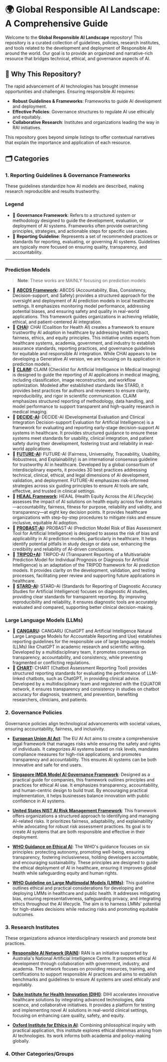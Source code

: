 
# 🌍 Global Responsible AI Landscape: A Comprehensive Guide

Welcome to the **Global Responsible AI Landscape** repository! This repository is a curated collection of guidelines, policies, research institutes, and tools related to the development and deployment of Responsible AI around the world. Our goal is to provide an organized and narrative-rich resource that bridges technical, ethical, and governance aspects of AI.

## 📌 Why This Repository?

The rapid advancement of AI technologies has brought immense opportunities and challenges. Ensuring responsible AI requires:

- **Robust Guidelines & Frameworks**: Frameworks to guide AI development and deployment.
- **Effective Policies**: Governance structures to regulate AI use ethically and equitably.
- **Collaborative Research**: Institutes and organizations leading the way in RAI initiatives.

This repository goes beyond simple listings to offer contextual narratives that explain the importance and application of each resource.

## 🗂️ Categories

### 1. Reporting Guidelines & Governance Frameworks
These guidelines standardize how AI models are described, making research reproducible and results trustworthy.

### Legend
- 🧩 **Governance Framework**: Refers to a structured system or methodology designed to guide the development, evaluation, or deployment of AI systems. Frameworks often provide overarching principles, strategies, and actionable steps for specific use cases.
- 📜 **Reporting Guideline**: Represents a set of recommended practices or standards for reporting, evaluating, or governing AI systems. Guidelines are typically more focused on ensuring quality, transparency, and accountability.

---

### Prediction Models
> **Note**: These works are MAINLY focusing on prediction models

- 🧩 **[ABCDS Framework](https://aihealth.duke.edu/algorithm-based-clinical-decision-support-abcds/):** ABCDS (Accountability, Bias, Consistency, Decision-support, and Safety) provides a structured approach for the oversight and deployment of AI prediction models in local healthcare settings. It emphasizes monitoring model performance, addressing potential biases, and ensuring safety and quality in real-world applications. This framework guides organizations in achieving reliable, ethical, and patient-centered AI integration.
- 🧩 **[CHAI](https://chai.org/assurance-standards-guide/):** CHAI (Coalition for Health AI) creates a framework to ensure trustworthy AI adoption in healthcare by addressing health impact, fairness, ethics, and equity principles. This initiative unites experts from healthcare systems, academia, government, and industry to establish assurance standards, reporting practices, and governance guidelines for equitable and responsible AI integration. While CHAI appears to be developing a Generative AI version, we are focusing on its application in prediction models.
- 📜 **[CLAIM](https://pubs.rsna.org/doi/10.1148/ryai.2020200029):** CLAIM (Checklist for Artificial Intelligence in Medical Imaging) is designed to guide the reporting of AI applications in medical imaging, including classification, image reconstruction, and workflow optimization. Modeled after established standards like STARD, it provides best practices for authors and reviewers to ensure clarity, reproducibility, and rigor in scientific communication. CLAIM emphasizes structured reporting of methodology, data handling, and model performance to support transparent and high-quality research in medical imaging.
- 🧩 **[DECIDE-AI](https://www.ideal-collaboration.net/projects/decide-ai/):** DECIDE-AI (Developmental Evaluation and Clinical Integration Decision-support Evaluation for Artificial Intelligence) is a framework for evaluating and reporting early-stage decision-support AI systems in healthcare. It provides structured guidance to ensure these systems meet standards for usability, clinical integration, and patient safety during their development, fostering trust and reliability in real-world applications.
- 📜 **[FUTURE-AI](https://future-ai.eu):** FUTURE-AI (Fairness, Universality, Traceability, Usability, Robustness, and Explainability) is an international consensus guideline for trustworthy AI in healthcare. Developed by a global consortium of interdisciplinary experts, it provides 30 best practices addressing technical, clinical, ethical, and legal dimensions of AI development, validation, and deployment. FUTURE-AI emphasizes risk-informed strategies across six guiding principles to ensure AI tools are safe, effective, and trusted in clinical settings.
- 📜 **[HEAAL Framework](https://healthaipartnership.org/health-equity-across-the-ai-lifecycle-heaal):** HEAAL (Health Equity Across the AI Lifecycle) assesses the impact of AI solutions on health equity across five domains—accountability, fairness, fitness for purpose, reliability and validity, and transparency—at eight key decision points. It provides healthcare organizations with step-by-step procedures to mitigate risks and ensure inclusive, equitable AI adoption.
- 📜 **[PROBAST-AI](https://www.probast.org):** PROBAST-AI (Prediction Model Risk of Bias Assessment Tool for Artificial Intelligence) is designed to assess the risk of bias and applicability in AI prediction models, particularly in healthcare. It helps identify potential pitfalls in study design or data use, enhancing the credibility and reliability of AI-driven conclusions.
- 📜 **[TRIPOD+AI](https://www.tripod-statement.org):** TRIPOD-AI (Transparent Reporting of a Multivariable Prediction Model for Individual Prognosis or Diagnosis for Artificial Intelligence) is an adaptation of the TRIPOD framework for AI prediction models. It provides clarity on the development, validation, and testing processes, facilitating peer review and supporting future applications in healthcare.
- 📜 **[STARD-AI](https://bmjopen.bmj.com/content/11/6/e047709):** STARD-AI (Standards for Reporting of Diagnostic Accuracy Studies for Artificial Intelligence) focuses on diagnostic AI studies, providing clear standards for transparent reporting. By improving reproducibility and reliability, it ensures diagnostic tools are accurately evaluated and compared, supporting better clinical decision-making.

### Large Language Models (LLMs)
- 📜 **[CANGARU](https://arxiv.org/abs/2307.08974):** CANGARU (ChatGPT and Artificial Intelligence Natural Large Language Models for Accountable Reporting and Use) establishes reporting guidelines for the responsible use of large language models (LLMs) like ChatGPT in academic research and scientific writing. Developed by a multidisciplinary team, it promotes consensus on transparency, accountability, and consistency, while preventing fragmented or conflicting regulations.
- 📜 **[CHART](https://bmjopen.bmj.com/content/14/5/e081155):** CHART (Chatbot Assessment Reporting Tool) provides structured reporting standards for evaluating the performance of LLM-linked chatbots, such as ChatGPT, in providing clinical advice. Developed by a multidisciplinary team and registered with the EQUATOR network, it ensures transparency and consistency in studies on chatbot accuracy for diagnosis, treatment, and prevention, benefiting researchers, clinicians, and patients.



### 2. Governance Policies
Governance policies align technological advancements with societal values, ensuring accountability, fairness, and inclusivity.

- **[European Union AI Act](https://digital-strategy.ec.europa.eu/en/policies/regulatory-framework-ai)**: The EU AI Act aims to create a comprehensive legal framework that manages risks while ensuring the safety and rights of individuals. It categorizes AI systems based on risk levels, mandates compliance measures for high-risk applications, and promotes transparency and accountability. This ensures AI systems can be both innovative and safe for end users.

- **[Singapore IMDA Model AI Governance Framework](https://www.imda.gov.sg)**: Designed as a practical guide for companies, this framework outlines principles and practices for ethical AI use. It emphasizes transparency, accountability, and human-centric design to build trust. By encouraging practical implementation, it helps businesses balance innovation with public confidence in AI systems.

- **[United States NIST AI Risk Management Framework](https://www.nist.gov/itl/ai-risk-management-framework)**: This framework offers organizations a structured approach to identifying and managing AI-related risks. It prioritizes fairness, adaptability, and explainability while advocating for robust risk assessment practices. Its goal is to create AI systems that are both responsible and effective in their deployment.

- **[WHO Guidance on Ethical AI](https://www.who.int/publications/i/item/9789240029200)**: The WHO's guidance focuses on six principles: protecting autonomy, promoting well-being, ensuring transparency, fostering inclusiveness, holding developers accountable, and encouraging sustainability. These principles are designed to guide the ethical deployment of AI in healthcare, ensuring it improves global health while safeguarding equity and human rights.

- **[WHO Guideline on Large Multimodal Models (LMMs)](https://www.who.int/publications/i/item/9789240084759)**: This guideline outlines ethical and practical considerations for developing and deploying LMMs in healthcare and public health. It addresses mitigating bias, ensuring representativeness, safeguarding privacy, and integrating ethics throughout the AI lifecycle. The aim is to harness LMMs' potential for high-stakes decisions while reducing risks and promoting equitable outcomes.



### 3. Research Institutes
These organizations advance interdisciplinary research and promote best practices.

- **[Responsible AI Network (RAIN)](https://www.industry.gov.au/science-technology-and-innovation/technology/national-artificial-intelligence-centre/responsible-ai-network):** RAN is an initiative supported by Australia's National Artificial Intelligence Centre. It promotes ethical AI development through collaboration with government, industry, and academia. The network focuses on providing resources, training, and certifications to support responsible AI practices and aims to establish benchmarks and guidelines to ensure AI systems are used ethically and equitably.

- **[Duke Institute for Health Innovation (DIHI)](https://dihi.org)**: DIHI accelerates innovative healthcare solutions by integrating advanced technologies, data science, and collaborative initiatives. It provides a platform for testing and implementing novel AI solutions in real-world clinical settings, focusing on enhancing care quality, safety, and equity.

- **[Oxford Institute for Ethics in AI](https://www.oxford-aiethics.ox.ac.uk)**: Combining philosophical inquiry with practical application, this institute explores ethical dilemmas arising from AI technologies. Its work informs both academia and policy-making globally.



### 4. Other Categories/Groups
